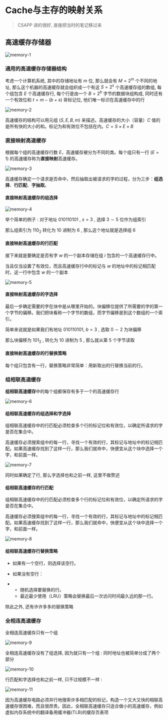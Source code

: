# Cache与主存的映射关系

> CSAPP 讲的很好, 直接把当时的笔记移过来

## 高速缓存存储器

![memory-1](img/memory-1.png)

### 通用的高速缓存存储器结构

考虑一个计算机系统, 其中的存储地址有 $m$ 位, 那么就会有 $M = 2^m$ 个不同的地址, 那么这个机器的高速缓存就会组织成一个有这 $S = 2^s$ 个高速缓存组的数组, 每个组包含 $E$ 个高速缓存行, 每个行是由一个 $B = 2^b$ 字节的数据块组构成, 同时还有一个有效位和 $t = m-(b+s)$ 哥标记位, 他们唯一标识在高速缓存中的行

![memory-2](img/memory-2.png)

高速缓存的结构可以用元组 $(S,E,B,m)$ 来描述。高速缓存的大小（容量）$C$ 值的是所有快的大小的和。标记为和有效位不包括在内。$C=S\times E \times B$



### 直接映射高速缓存

根据每个组的高速缓存行数 $E$，高速缓存被分为不同的类。每个组只有一行 $(E=1)$ 的高速缓存称为**直接映射**高速缓存。

![memory-3](img/memory-3.png)

高速缓存确定一个请求是否命中，然后抽取出被请求的字的过程，分为三步：**组选择**、**行匹配**、**字抽取**。



#### 直接映射高速缓存的组选择

![memory-4](img/memory-4.png)

举个简单的例子 : 对于地址 $010110101$ , $s = 3$ , 选择 $3\sim 5$ 位作为组索引

那么组索引为 $110_2$  转化为 $10$ 进制为 $6$ , 那么这个地址就是选择组 $6$



#### 直接映射高速缓存的行匹配

接下来就是要确定是否有字 $w$ 的一个副本存储在组 $i$ 包含的一个高速缓存行中。

当且仅当设置了有效位，而且高速缓存行中的标记与 $w$ 的地址中的标记相匹配时，这一行中包含 $w$ 的一个副本

![memory-5](img/memory-5.png)



#### 直接映射高速缓存的字选择

最后一步确定需要的字在块中是从哪里开始的。块偏移位提供了所需要的字的第一个字节的偏移。我们把块看称一个字节的数组，而字节偏移是到这个数组的一个索引。

简单来说就是如果我们有地址 $010110101$, $b = 3$ , 选取 $0 \sim 2$ 为块偏移

那么块偏移为 $101_2$ , 转化为 $10$ 进制为 $5$ , 那么就从第 $5$ 个字节读取



#### 直接映射高速缓存的行替换策略

每个组只包含有一行，替换策略非常简单：用新取出的行替换当前的行。



### 组相联高速缓存

**组相联高速缓存**中的每个组都保存有多于一个的高速缓存行

![memory-6](img/memory-6.png)



#### 组相联高速缓存的组选择和字选择

组相联高速缓存中的行匹配必须检查多个行的标记位和有效位，以确定所请求的字是否在集合中。

高速缓存必须搜索组中的每一行，寻找一个有效的行，其标记与地址中的标记相匹配。如果高速缓存找到了这样一行，那么我们就命中，快便宜从这个块中选择一个字，和前面一样。

![memory-7](img/memory-7.png)

同时如果确定了行, 那么字选择也和之前一样, 这里不做赘述



#### 组相联高速缓存的行匹配

组相联高速缓存中的行匹配必须检查多个行的标记位和有效位，以确定所请求的字是否在集合中。

高速缓存必须搜索组中的每一行，寻找一个有效的行，其标记与地址中的标记相匹配。如果高速缓存找到了这样一行，那么我们就命中，快便宜从这个块中选择一个字，和前面一样。

![memory-8](img/memory-8.png)



#### 组相联高速缓存行替换策略

- 如果有一个空行，则选择该空行。

- 如果没有空行：

- - 随机选择要替换的行。
  - 最近最少使用（LRU）策略会替换最后一次访问时间最久远的那一行。

除此之外, 还有许许多多的替换策略



### 全相连高速缓存

全相连高速缓存只有一个组 

![memory-9](img/memory-9.png)



全相连高速缓存没有了组选择, 因为就只有一个组 : 同时地址也被简单分成了两个部分

![memory-10](img/memory-10.png)

行匹配和字选择也和之前一样, 只不过规模不一样 :

![memory-11](img/memory-11.png)

因为高速缓存电路必须并行地搜索许多相匹配的标记，构造一个又大又快的相联高速缓存很困难，而且很昂贵。因此，全相联高速缓存只适合做小的高速缓存，例如虚拟内存系统中的翻译备用缓冲器(TLB)的缓存页表项